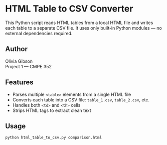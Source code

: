 # HTML Table to CSV Converter

This Python script reads HTML tables from a local HTML file and writes each table to a separate CSV file. It uses only built-in Python modules — no external dependencies required.

## Author
Olivia Gibson  
Project 1 — CMPE 352

## Features
- Parses multiple `<table>` elements from a single HTML file
- Converts each table into a CSV file: `table_1.csv`, `table_2.csv`, etc.
- Handles both `<td>` and `<th>` cells
- Strips HTML tags to extract clean text

## Usage

```bash
python html_table_to_csv.py comparison.html
